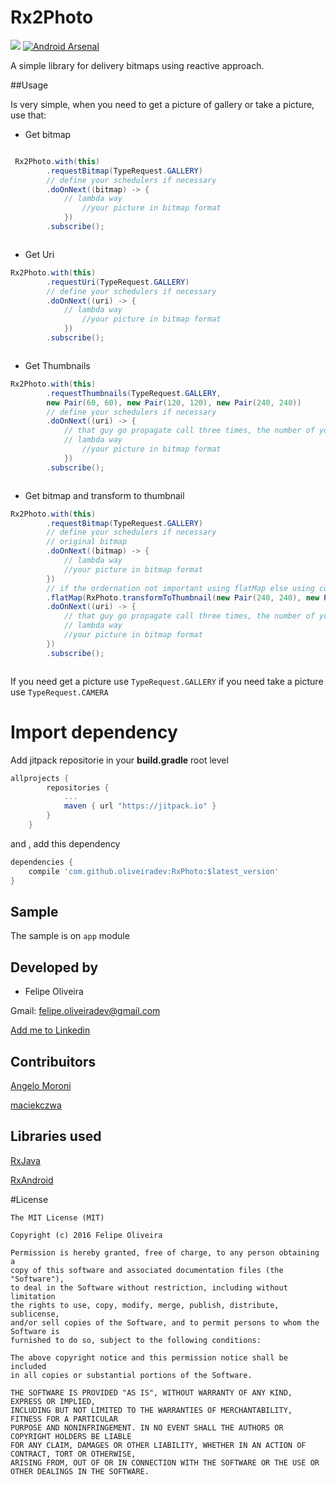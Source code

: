 # Rx2Photo
[![](https://jitpack.io/v/oliveiradev/RxPhoto.svg)](https://jitpack.io/#oliveiradev/RxPhoto)
[![Android Arsenal](https://img.shields.io/badge/Android%20Arsenal-RxPhoto-green.svg?style=true)](https://android-arsenal.com/details/1/3870)

A simple library for delivery bitmaps using reactive approach.

##Usage

Is very simple, when you need to get a picture of gallery or take a picture, use that:

* Get bitmap
```java

 Rx2Photo.with(this)
 		.requestBitmap(TypeRequest.GALLERY)
		// define your schedulers if necessary
		.doOnNext((bitmap) -> { 
			// lambda way
          		//your picture in bitmap format
       		})
		.subscribe();



```

* Get Uri
```java
Rx2Photo.with(this)
		.requestUri(TypeRequest.GALLERY)
		// define your schedulers if necessary
		.doOnNext((uri) -> { 
			// lambda way
          		//your picture in bitmap format
       		})
		.subscribe();



```

* Get Thumbnails
```java
Rx2Photo.with(this)
		.requestThumbnails(TypeRequest.GALLERY,
		new Pair(60, 60), new Pair(120, 120), new Pair(240, 240))
		// define your schedulers if necessary
		.doOnNext((uri) -> { 
			// that guy go propagate call three times, the number of your sizes
			// lambda way
          		//your picture in bitmap format
       		})
		.subscribe();



```

* Get bitmap and transform to thumbnail
```java
Rx2Photo.with(this)
		.requestBitmap(TypeRequest.GALLERY)
		// define your schedulers if necessary
		// original bitmap
		.doOnNext((bitmap) -> { 
			// lambda way
			//your picture in bitmap format
		})
		// if the ordernation not important using flatMap else using concatMap
		.flatMap(RxPhoto.transformToThumbnail(new Pair(240, 240), new Pair(120, 120), new Pair(60, 60)))
		.doOnNext((uri) -> { 
			// that guy go propagate call three times, the number of your sizes
			// lambda way
			//your picture in bitmap format
		})
		.subscribe();



```

If you need get a picture use `TypeRequest.GALLERY` if you need take a picture use `TypeRequest.CAMERA`

# Import dependency 

Add jitpack repositorie in your __build.gradle__ root level
```groovy
allprojects {
		repositories {
			...
			maven { url "https://jitpack.io" }
		}
	}
```
and , add this dependency

```groovy
dependencies {
	compile 'com.github.oliveiradev:RxPhoto:$latest_version'
}
```


## Sample

The sample is on `app` module

## Developed by 

* Felipe Oliveira

Gmail: [felipe.oliveiradev@gmail.com](felipe.oliveiradev@gmail.com)

[Add me to Linkedin](https://br.linkedin.com/in/felipe-oliveira-03334b5b)

## Contribuitors

[Angelo Moroni](https://github.com/chemickypes)

[maciekczwa](https://github.com/maciekczwa)

## Libraries used

[RxJava](https://github.com/ReactiveX/RxJava)

[RxAndroid](https://github.com/ReactiveX/RxAndroid)

#License
```
The MIT License (MIT)

Copyright (c) 2016 Felipe Oliveira

Permission is hereby granted, free of charge, to any person obtaining a 
copy of this software and associated documentation files (the "Software"), 
to deal in the Software without restriction, including without limitation 
the rights to use, copy, modify, merge, publish, distribute, sublicense, 
and/or sell copies of the Software, and to permit persons to whom the Software is 
furnished to do so, subject to the following conditions:

The above copyright notice and this permission notice shall be included 
in all copies or substantial portions of the Software.

THE SOFTWARE IS PROVIDED "AS IS", WITHOUT WARRANTY OF ANY KIND, EXPRESS OR IMPLIED, 
INCLUDING BUT NOT LIMITED TO THE WARRANTIES OF MERCHANTABILITY, FITNESS FOR A PARTICULAR 
PURPOSE AND NONINFRINGEMENT. IN NO EVENT SHALL THE AUTHORS OR COPYRIGHT HOLDERS BE LIABLE 
FOR ANY CLAIM, DAMAGES OR OTHER LIABILITY, WHETHER IN AN ACTION OF CONTRACT, TORT OR OTHERWISE,
ARISING FROM, OUT OF OR IN CONNECTION WITH THE SOFTWARE OR THE USE OR OTHER DEALINGS IN THE SOFTWARE.

```

